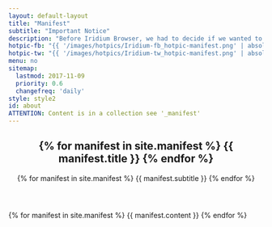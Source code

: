 ```yaml
---
layout: default-layout
title: "Manifest"
subtitle: "Important Notice"
description: "Before Iridium Browser, we had to decide if we wanted to have cutting edge technologies like sandboxed processes, WebRTC, WebUSB … , or if we wanted to use a browser that respects our privacy. So we decided to use the power of free software and build a browser that can do both."
hotpic-fb: "{{ '/images/hotpics/Iridium-fb_hotpic-manifest.png' | absolute_url }}"
hotpic-tw: "{{ '/images/hotpics/Iridium-tw_hotpic-manifest.png' | absolute_url }}"
menu: no
sitemap:
  lastmod: 2017-11-09
  priority: 0.6
  changefreq: 'daily'
style: style2
id: about
ATTENTION: Content is in a collection see '_manifest'
---
```


<section class="wrapper {{ page.style }} special" id="{{ page.id }}">
<div class="container">
	<header class="major">
		<h2>{% for manifest in site.manifest %} {{ manifest.title }} {% endfor %}</h2>
		<p>{% for manifest in site.manifest %} {{ manifest.subtitle }} {% endfor %}</p>
	</header>
	{% for manifest in site.manifest %}
	{{ manifest.content }}
	{% endfor %}
</div>
</section>
